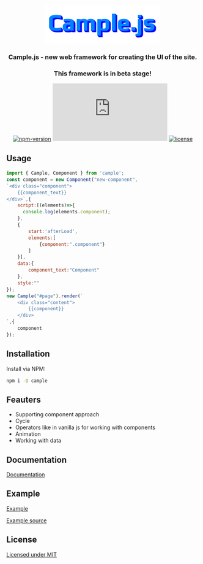<p align="center">
    <a href="https://www.npmjs.com/package/cample">
        <img src="https://github.com/Camplejs/media/blob/main/logo.png" alt="cample" >
    </a>
</p>
<h3 align="center">Cample.js - new web framework for creating the UI of the site.</h3>
<h3 align="center">
    This framework is in beta stage!
</h3>

<div align="center">

[![npm-version](https://img.shields.io/npm/v/cample)](https://www.npmjs.com/package/cample)
[![repo-size](https://img.shields.io/github/repo-size/Camplejs/Cample.js)](https://github.com/Camplejs/Cample.js)
[![license](https://img.shields.io/npm/l/cample)](https://github.com/Camplejs/Cample.js/blob/main/LICENSE)

</div>

<div id='usage'></div>

## Usage
```javascript
import { Cample, Component } from 'cample';
const component = new Component("new-component", 
`<div class="component">
    {{component_text}}
</div>`,{
    script:[(elements)=>{
      console.log(elements.component);
    },
    {
        start:'afterLoad',
        elements:[
            {component:".component"}
        ]
    }],
    data:{
        component_text:"Component"
    },
    style:""
});
new Cample("#page").render(`
    <div class="content">
        {{component}}
    </div>
`,{
    component
});
```

<div id='installation'></div>

## Installation

Install via NPM:
```bash
npm i -D cample 
```

<div id='feauters'></div>

## Feauters

- Supporting component approach
- Cycle
- Operators like in vanilla js for working with components
- Animation
- Working with data

<div id='documentation'></div>

## Documentation

[Documentation](https://camplejs.github.io/documentation.html)

<div id='example'></div>

## Example

[Example](https://camplejs.github.io/example.html)

[Example source](https://github.com/Camplejs/example/blob/main/example.js)

<div id='license'></div>

## License
[Licensed under MIT](https://github.com/Camplejs/Cample.js/blob/main/LICENSE)
